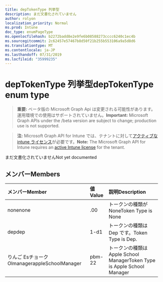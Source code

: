 ```yaml
---
title: depTokenType 列挙型
description: まだ文書化されていません
author: rolyon
localization_priority: Normal
ms.prod: Intune
doc_type: enumPageType
ms.openlocfilehash: b2272badd8e2e9fe6b08588273cccc6240c1ec4b
ms.sourcegitcommit: 2c62457e57467b8d50f21b255b553106a9a5d8d6
ms.translationtype: MT
ms.contentlocale: ja-JP
ms.lasthandoff: 07/31/2019
ms.locfileid: "35999235"
---
```

# <a name="deptokentype-enum-type"></a><span data-ttu-id="d220e-103">depTokenType 列挙型</span><span class="sxs-lookup"><span data-stu-id="d220e-103">depTokenType enum type</span></span>

> <span data-ttu-id="d220e-104">**重要:** ベータ版の Microsoft Graph Api は変更される可能性があります。運用環境での使用はサポートされていません。</span><span class="sxs-lookup"><span data-stu-id="d220e-104">**Important:** Microsoft Graph APIs under the /beta version are subject to change; production use is not supported.</span></span>

> <span data-ttu-id="d220e-105">**注:** Microsoft Graph API for Intune では、テナントに対して[アクティブな intune ライセンス](https://go.microsoft.com/fwlink/?linkid=839381)が必要です。</span><span class="sxs-lookup"><span data-stu-id="d220e-105">**Note:** The Microsoft Graph API for Intune requires an [active Intune license](https://go.microsoft.com/fwlink/?linkid=839381) for the tenant.</span></span>

<span data-ttu-id="d220e-106">まだ文書化されていません</span><span class="sxs-lookup"><span data-stu-id="d220e-106">Not yet documented</span></span>

## <a name="members"></a><span data-ttu-id="d220e-107">メンバー</span><span class="sxs-lookup"><span data-stu-id="d220e-107">Members</span></span>
|<span data-ttu-id="d220e-108">メンバー</span><span class="sxs-lookup"><span data-stu-id="d220e-108">Member</span></span>|<span data-ttu-id="d220e-109">値</span><span class="sxs-lookup"><span data-stu-id="d220e-109">Value</span></span>|<span data-ttu-id="d220e-110">説明</span><span class="sxs-lookup"><span data-stu-id="d220e-110">Description</span></span>|
|:---|:---|:---|
|<span data-ttu-id="d220e-111">none</span><span class="sxs-lookup"><span data-stu-id="d220e-111">none</span></span>|<span data-ttu-id="d220e-112">.0</span><span class="sxs-lookup"><span data-stu-id="d220e-112">0</span></span>|<span data-ttu-id="d220e-113">トークンの種類が None</span><span class="sxs-lookup"><span data-stu-id="d220e-113">Token Type is None</span></span>|
|<span data-ttu-id="d220e-114">dep</span><span class="sxs-lookup"><span data-stu-id="d220e-114">dep</span></span>|<span data-ttu-id="d220e-115">1-d</span><span class="sxs-lookup"><span data-stu-id="d220e-115">1</span></span>|<span data-ttu-id="d220e-116">トークンの種類は Dep です。</span><span class="sxs-lookup"><span data-stu-id="d220e-116">Token Type is Dep.</span></span>|
|<span data-ttu-id="d220e-117">りんご Esチョーク Olmanager</span><span class="sxs-lookup"><span data-stu-id="d220e-117">appleSchoolManager</span></span>|<span data-ttu-id="d220e-118">pbm-2</span><span class="sxs-lookup"><span data-stu-id="d220e-118">2</span></span>|<span data-ttu-id="d220e-119">トークンの種類は Apple School Manager</span><span class="sxs-lookup"><span data-stu-id="d220e-119">Token Type is Apple School Manager</span></span>|





